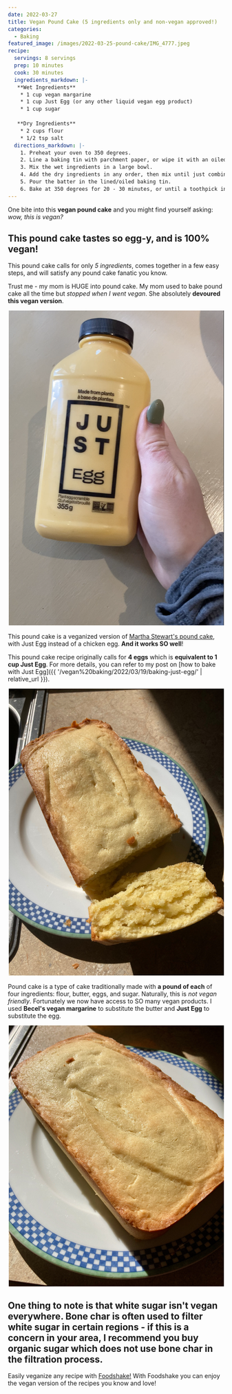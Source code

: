 ```yaml
---
date: 2022-03-27
title: Vegan Pound Cake (5 ingredients only and non-vegan approved!)
categories:
  - Baking
featured_image: /images/2022-03-25-pound-cake/IMG_4777.jpeg
recipe:
  servings: 8 servings
  prep: 10 minutes
  cook: 30 minutes
  ingredients_markdown: |-
   **Wet Ingredients**
    * 1 cup vegan margarine
    * 1 cup Just Egg (or any other liquid vegan egg product)
    * 1 cup sugar

   **Dry Ingredients**
    * 2 cups flour
    * 1/2 tsp salt
  directions_markdown: |-
    1. Preheat your oven to 350 degrees.
    2. Line a baking tin with parchment paper, or wipe it with an oiled paper towel. Set aside.
    3. Mix the wet ingredients in a large bowl.
    4. Add the dry ingredients in any order, then mix until just combined. Try not to over mix!
    5. Pour the batter in the lined/oiled baking tin.
    6. Bake at 350 degrees for 20 - 30 minutes, or until a toothpick inserted into the middle of the loaf comes out clean.
---
```


One bite into this **vegan pound cake** and you might find yourself asking: *wow, this is vegan?*

## This pound cake tastes so egg-y, and is 100% vegan!

This pound cake calls for only *5 ingredients*, comes together in a few easy steps, and will satisfy any pound cake fanatic you know.

Trust me - my mom is HUGE into pound cake. My mom used to bake pound cake all the time but *stopped when I went vegan*. She absolutely **devoured this vegan version**.

<p align="center">
<img src="/images/2022-03-25-pound-cake/justegg.png" width="500"
alt="Just Egg. Part of a post on How to use Just Egg in Baking.">
</p>

This pound cake is a veganized version of [Martha Stewart's pound cake](https://www.marthastewart.com/337155/vanilla-pound-cake), with Just Egg instead of a chicken egg. **And it works SO well**!

This pound cake recipe originally calls for **4 eggs** which is **equivalent to 1 cup Just Egg**. For more details, you can refer to my post on [how to bake with Just Egg]({{ '/vegan%20baking/2022/03/19/baking-just-egg/' | relative_url }}).

<p align="center">
<img src="/images/2022-03-25-pound-cake/IMG_4789.jpeg" width="500"
alt="Just Egg. Part of a post on How to use Just Egg in Baking.">
</p>

Pound cake is a type of cake traditionally made with **a pound of each** of four ingredients: flour, butter, eggs, and sugar. Naturally, this is *not vegan friendly*. Fortunately we now have access to SO many vegan products. I used **Becel's vegan margarine** to substitute the butter and **Just Egg** to substitute the egg.

<p align="center">
<img src="/images/2022-03-25-pound-cake/IMG_4787.jpeg" width="500"
alt="Just Egg. Part of a post on How to use Just Egg in Baking.">
</p>

One thing to note is that **white sugar isn't vegan everywhere**. Bone char is often used to filter white sugar in certain regions - if this is a concern in your area, I recommend you buy **organic sugar** which does not use bone char in the filtration process.
---
Easily veganize any recipe with <a href='https://foodshakeapp.com/'>Foodshake!</a> With Foodshake you can enjoy the vegan version of the recipes you know and love!